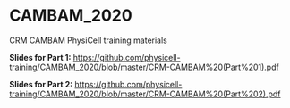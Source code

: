 # CAMBAM_2020
CRM CAMBAM PhysiCell training materials

**Slides for Part 1:**
https://github.com/physicell-training/CAMBAM_2020/blob/master/CRM-CAMBAM%20(Part%201).pdf 

**Slides for Part 2:**
https://github.com/physicell-training/CAMBAM_2020/blob/master/CRM-CAMBAM%20(Part%202).pdf 
